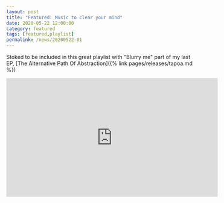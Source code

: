 ```yaml
---
layout: post
title: "Featured: Music to clear your mind"
date: 2020-05-22 12:00:00
category: featured
tags: [featured,playlist]
permalink: /news/20200522-01
---
```


Stoked to be included in this great playlist with<!--more--> "Blurry me" part of my last EP, [The Alternative Path Of Abstraction]({% link pages/releases/tapoa.md %})

<iframe width="560" height="315" src="https://www.youtube.com/embed/QI09tWPyWtI?controls=0" title="YouTube video player" frameborder="0" allow="accelerometer; autoplay; clipboard-write; encrypted-media; gyroscope; picture-in-picture" allowfullscreen></iframe>